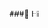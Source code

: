 ###👋 Hi

<!---
**Shifathasnim/Shifathasnim is a ✨ special ✨ repository because its `README.md` (this file) appears on your GitHub profile.

Here are some ideas  to get started 

- 👀 I’m interested in craft 
- 🌱 I’m currently learning BCA
- 💞️ I’m looking to collaborate on working 
- 📫 How to reach me 🤪....
- 😁 fun fact....
- 😎 pronounce ....
- 💬  Ask me about ...
--->

